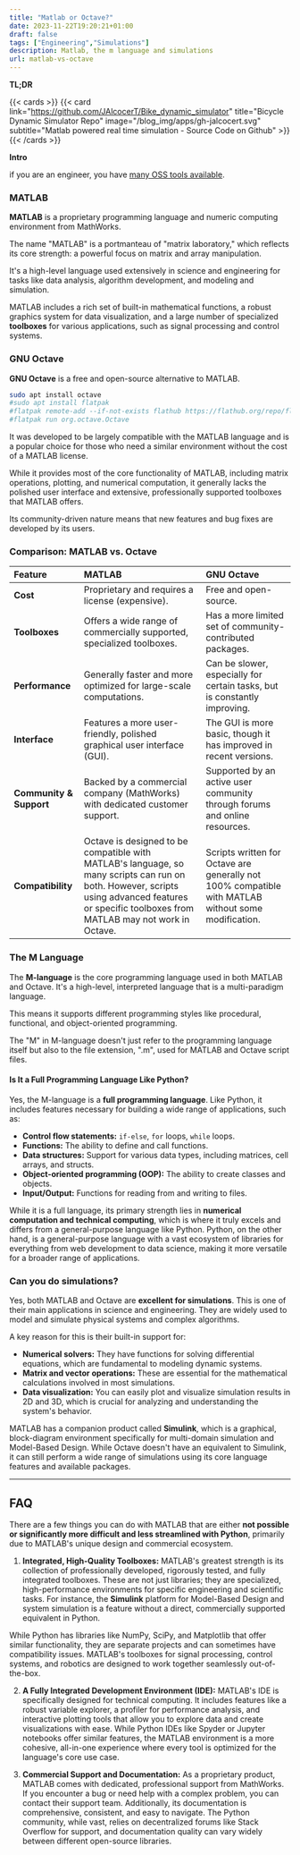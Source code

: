 ```yaml
---
title: "Matlab or Octave?"
date: 2023-11-22T19:20:21+01:00
draft: false
tags: ["Engineering","Simulations"]
description: Matlab, the m language and simulations
url: matlab-vs-octave
---
```



**TL;DR**

{{< cards >}}
  {{< card link="https://github.com/JAlcocerT/Bike_dynamic_simulator" title="Bicycle Dynamic Simulator Repo" image="/blog_img/apps/gh-jalcocert.svg" subtitle="Matlab powered real time simulation - Source Code on Github" >}}
{{< /cards >}}

**Intro**

if you are an engineer, you have [many OSS tools available](https://jalcocert.github.io/Linux/docs/debian/foss_engineering/#other-foss-tools-for-engineers).



### MATLAB

**MATLAB** is a proprietary programming language and numeric computing environment from MathWorks. 

The name "MATLAB" is a portmanteau of "matrix laboratory," which reflects its core strength: a powerful focus on matrix and array manipulation. 

It's a high-level language used extensively in science and engineering for tasks like data analysis, algorithm development, and modeling and simulation.

MATLAB includes a rich set of built-in mathematical functions, a robust graphics system for data visualization, and a large number of specialized **toolboxes** for various applications, such as signal processing and control systems.

### GNU Octave

**GNU Octave** is a free and open-source alternative to MATLAB. 

```sh
sudo apt install octave
#sudo apt install flatpak
#flatpak remote-add --if-not-exists flathub https://flathub.org/repo/flathub.flatpakrepo
#flatpak run org.octave.Octave
```

It was developed to be largely compatible with the MATLAB language and is a popular choice for those who need a similar environment without the cost of a MATLAB license.

While it provides most of the core functionality of MATLAB, including matrix operations, plotting, and numerical computation, it generally lacks the polished user interface and extensive, professionally supported toolboxes that MATLAB offers. 

Its community-driven nature means that new features and bug fixes are developed by its users.


### Comparison: MATLAB vs. Octave

| Feature | MATLAB | GNU Octave |
| :--- | :--- | :--- |
| **Cost** | Proprietary and requires a license (expensive). | Free and open-source. |
| **Toolboxes** | Offers a wide range of commercially supported, specialized toolboxes. | Has a more limited set of community-contributed packages. |
| **Performance** | Generally faster and more optimized for large-scale computations. | Can be slower, especially for certain tasks, but is constantly improving. |
| **Interface** | Features a more user-friendly, polished graphical user interface (GUI). | The GUI is more basic, though it has improved in recent versions. |
| **Community & Support** | Backed by a commercial company (MathWorks) with dedicated customer support. | Supported by an active user community through forums and online resources. |
| **Compatibility** | Octave is designed to be compatible with MATLAB's language, so many scripts can run on both. However, scripts using advanced features or specific toolboxes from MATLAB may not work in Octave. | Scripts written for Octave are generally not 100% compatible with MATLAB without some modification. |



### The M Language

The **M-language** is the core programming language used in both MATLAB and Octave. It's a high-level, interpreted language that is a multi-paradigm language. 

This means it supports different programming styles like procedural, functional, and object-oriented programming.

The "M" in M-language doesn't just refer to the programming language itself but also to the file extension, ".m", used for MATLAB and Octave script files.

#### Is It a Full Programming Language Like Python?

Yes, the M-language is a **full programming language**. Like Python, it includes features necessary for building a wide range of applications, such as:

* **Control flow statements:** `if-else`, `for` loops, `while` loops.
* **Functions:** The ability to define and call functions.
* **Data structures:** Support for various data types, including matrices, cell arrays, and structs.
* **Object-oriented programming (OOP):** The ability to create classes and objects.
* **Input/Output:** Functions for reading from and writing to files.

While it is a full language, its primary strength lies in **numerical computation and technical computing**, which is where it truly excels and differs from a general-purpose language like Python. Python, on the other hand, is a general-purpose language with a vast ecosystem of libraries for everything from web development to data science, making it more versatile for a broader range of applications.


### Can you do simulations?

Yes, both MATLAB and Octave are **excellent for simulations**. This is one of their main applications in science and engineering. They are widely used to model and simulate physical systems and complex algorithms.

A key reason for this is their built-in support for:

* **Numerical solvers:** They have functions for solving differential equations, which are fundamental to modeling dynamic systems.
* **Matrix and vector operations:** These are essential for the mathematical calculations involved in most simulations.
* **Data visualization:** You can easily plot and visualize simulation results in 2D and 3D, which is crucial for analyzing and understanding the system's behavior.

MATLAB has a companion product called **Simulink**, which is a graphical, block-diagram environment specifically for multi-domain simulation and Model-Based Design. While Octave doesn't have an equivalent to Simulink, it can still perform a wide range of simulations using its core language features and available packages.

---

## FAQ


There are a few things you can do with MATLAB that are either **not possible or significantly more difficult and less streamlined with Python**, primarily due to MATLAB's unique design and commercial ecosystem.

1. **Integrated, High-Quality Toolboxes:** MATLAB's greatest strength is its collection of professionally developed, rigorously tested, and fully integrated toolboxes. These are not just libraries; they are specialized, high-performance environments for specific engineering and scientific tasks. For instance, the **Simulink** platform for Model-Based Design and system simulation is a feature without a direct, commercially supported equivalent in Python.

While Python has libraries like NumPy, SciPy, and Matplotlib that offer similar functionality, they are separate projects and can sometimes have compatibility issues. MATLAB's toolboxes for signal processing, control systems, and robotics are designed to work together seamlessly out-of-the-box.

2. **A Fully Integrated Development Environment (IDE):** MATLAB's IDE is specifically designed for technical computing. It includes features like a robust variable explorer, a profiler for performance analysis, and interactive plotting tools that allow you to explore data and create visualizations with ease. While Python IDEs like Spyder or Jupyter notebooks offer similar features, the MATLAB environment is a more cohesive, all-in-one experience where every tool is optimized for the language's core use case.

3. **Commercial Support and Documentation:** As a proprietary product, MATLAB comes with dedicated, professional support from MathWorks. If you encounter a bug or need help with a complex problem, you can contact their support team. Additionally, its documentation is comprehensive, consistent, and easy to navigate. The Python community, while vast, relies on decentralized forums like Stack Overflow for support, and documentation quality can vary widely between different open-source libraries.